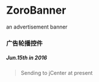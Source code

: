 # ZoroBanner
an advertisement banner

### 广告轮播控件
##### Jun.15th in 2016
> Sending to jCenter at present
